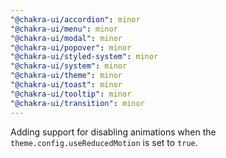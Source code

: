 ```yaml
---
"@chakra-ui/accordion": minor
"@chakra-ui/menu": minor
"@chakra-ui/modal": minor
"@chakra-ui/popover": minor
"@chakra-ui/styled-system": minor
"@chakra-ui/system": minor
"@chakra-ui/theme": minor
"@chakra-ui/toast": minor
"@chakra-ui/tooltip": minor
"@chakra-ui/transition": minor
---
```


Adding support for disabling animations when the `theme.config.useReducedMotion`
is set to `true`.
